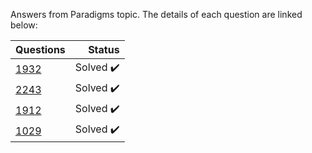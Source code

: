 Answers from Paradigms topic. The details of each question are linked below:

| Questions | Status                              |
|-----------|-----------------------------------------------------------------------------------------------:| 
| [1932](https://www.beecrowd.com.br/judge/en/problems/view/1932)      | Solved :heavy_check_mark:           |
| [2243](https://www.beecrowd.com.br/judge/en/problems/view/2243)      | Solved :heavy_check_mark:   |
| [1912](https://www.beecrowd.com.br/judge/en/problems/view/1912)      | Solved :heavy_check_mark:  |
| [1029](https://www.beecrowd.com.br/judge/en/problems/view/1029)      | Solved :heavy_check_mark:  |
